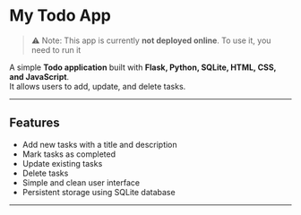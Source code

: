 # My Todo App

> ⚠️ Note: This app is currently **not deployed online**. To use it, you need to run it

A simple **Todo application** built with **Flask, Python, SQLite, HTML, CSS, and JavaScript**.  
It allows users to add, update, and delete tasks. 

---

## Features

- Add new tasks with a title and description
- Mark tasks as completed
- Update existing tasks
- Delete tasks
- Simple and clean user interface
- Persistent storage using SQLite database

---


